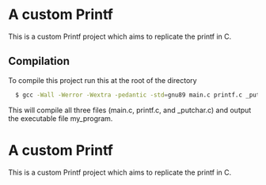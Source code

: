 
# A custom Printf 

This is a custom Printf project which aims to replicate the printf in C. 

## Compilation

To compile this project run this at the root of the directory

```bash
  $ gcc -Wall -Werror -Wextra -pedantic -std=gnu89 main.c printf.c _putchar.c -o my_program

```
This will compile all three files (main.c, printf.c, and _putchar.c) and output the executable file my_program.

# A custom Printf 

This is a custom Printf project which aims to replicate the printf in C. 

